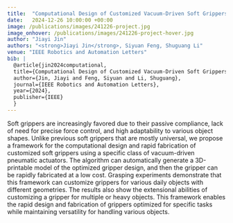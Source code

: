 ```yaml
---
title:  "Computational Design of Customized Vacuum-Driven Soft Grippers"
date:   2024-12-26 10:00:00 +00:00
image: /publications/images/241226-project.jpg 
image_onhover: /publications/images/241226-project-hover.jpg
author: "Jiayi Jin"
authors: "<strong>Jiayi Jin</strong>, Siyuan Feng, Shuguang Li"
venue: "IEEE Robotics and Automation Letters"
bib: |
  @article{jin2024computational,
  title={Computational Design of Customized Vacuum-Driven Soft Grippers},
  author={Jin, Jiayi and Feng, Siyuan and Li, Shuguang},
  journal={IEEE Robotics and Automation Letters},
  year={2024},
  publisher={IEEE}
  }
---
```

Soft grippers are increasingly favored due to their passive compliance, lack of need for precise force control, and high adaptability to various object shapes. Unlike previous soft grippers that are mostly universal, we propose a framework for the computational design and rapid fabrication of customized soft grippers using a specific class of vacuum-driven pneumatic actuators. The algorithm can automatically generate a 3D-printable model of the optimized gripper design, and then the gripper can be rapidly fabricated at a low cost. Grasping experiments demonstrate that this framework can customize grippers for various daily objects with different geometries. The results also show the extensional abilities of customizing a gripper for multiple or heavy objects. This framework enables the rapid design and fabrication of grippers optimized for specific tasks while maintaining versatility for handling various objects.
